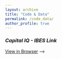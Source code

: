 ```yaml
---
layout: archive
title: "Code & Data"
permalink: /code_data/
author_profile: true
---
```


### *Capital IQ - IBES Link*

<a href="https://github.com/j4ffle/CapIQ_IBES_Match" target="_blank">View in Browser</a>
-->
<!-- [Download]() -->